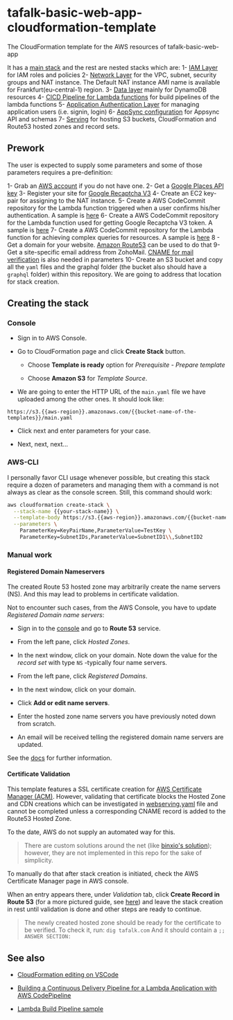 # tafalk-basic-web-app-cloudformation-template

The CloudFormation template for the AWS resources of tafalk-basic-web-app


It has a [main stack](main.yaml) and the rest are nested stacks which are:
1- [IAM Layer](iam.yaml) for IAM roles and policies
2- [Network Layer](network.yaml) for the VPC, subnet, security groups and NAT instance. The Default NAT instance AMI name is available for Frankfurt(eu-central-1) region.
3- [Data layer](data.yaml) mainly for DynamoDB resources
4- [CICD Pipeline for Lambda functions](build.yaml) for build pipelines of the lambda functions
5- [Application Authentication Layer](cognito-auth.yaml) for managing application users (i.e. signin, login)
6- [AppSync configuration](appsync.yaml) for Appsync API and schemas
7- [Serving](webserving.yaml) for hosting S3 buckets, CloudFormation and Route53 hosted zones and record sets.

## Prework

The user is expected to supply some parameters and some of those parameters requires a pre-definition:

1- Grab an [AWS account](https://aws.amazon.com/) if you do not have one.
2- Get a [Google Places API key](https://developers.google.com/places/web-service/get-api-key)
3- Register your site for [Google Recaptcha V3](https://www.google.com/recaptcha/admin/create)
4- Create an EC2 key-pair for assigning to the NAT instance.
5- Create a AWS CodeCommit repository for the Lambda function triggered when a user confirms his/her authentication. A sample is [here](https://eu-central-1.console.aws.amazon.com/codesuite/codecommit/repositories/cognito-user-exporter-function/browse?region=eu-central-1)
6- Create a AWS CodeCommit repository for the Lambda function used for getting Google Recaptcha V3 token. A sample is [here](https://eu-central-1.console.aws.amazon.com/codesuite/codecommit/repositories/recaptcha-token-resolver-function/browse?region=eu-central-1)
7- Create a AWS CodeCommit repository for the Lambda function for achieving complex queries for resources. A sample is [here](https://eu-central-1.console.aws.amazon.com/codesuite/codecommit/repositories/resource-searcher-function/browse?region=eu-central-1)
8 - Get a domain for your website. [Amazon Route53](https://aws.amazon.com/getting-started/tutorials/get-a-domain/) can be used to do that
9- Get a site-specific email address from ZohoMail. [CNAME for mail verification](https://www.zoho.com/mail/help/adminconsole/domain-verification.html#alink4) is also needed in parameters
10- Create an S3 bucket and copy all the `yaml` files and the graphql folder (the bucket also should have a `graphql` folder) within this repository. We are going to address that location for stack creation.

## Creating the stack

### Console

- Sign in to AWS Console.
  
- Go to CloudFormation page and click **Create Stack** button.

  - Choose **Template is ready** option for *Prerequisite - Prepare template*

  - Choose **Amazon S3** for *Template Source*.

- We are going to enter the HTTP URL of the `main.yaml` file we have uploaded among the other ones. It should look like:

```url
https://s3.{{aws-region}}.amazonaws.com/{{bucket-name-of-the-templates}}/main.yaml
```

- Click next and enter parameters for your case.

- Next, next, next...

### AWS-CLI

I personally favor CLI usage whenever possible, but creating this stack require a dozen of parameters and managing them with a command is not always as clear as the console screen. Still, this command should work:

```sh
aws cloudformation create-stack \
  --stack-name {{your-stack-name}} \
  --template-body https://s3.{{aws-region}}.amazonaws.com/{{bucket-name-of-the-templates}}/main.yaml \
  --parameters \
    ParameterKey=KeyPairName,ParameterValue=TestKey \
    ParameterKey=SubnetIDs,ParameterValue=SubnetID1\\,SubnetID2
```

### Manual work

#### Registered Domain Nameservers

The created Route 53 hosted zone may arbitrarily create the name servers (NS). And this may lead to problems in certificate validation.

Not to encounter such cases, from the AWS Console, you have to update *Registered Domain name servers*:

- Sign in to the [console](https://console.aws.amazon.com) and go to **Route 53** service.

- From the left pane, click *Hosted Zones*.

- In the next window, click on your domain. Note down the value for the *record set* with type `NS` -typically four name servers. 

- From the left pane, click *Registered Domains*.

- In the next window, click on your domain.

- Click **Add or edit name servers**.

- Enter the hosted zone name servers you have previously noted down from scratch.

- An email will be received telling the registered domain name servers are updated.

See the [docs](https://docs.aws.amazon.com/Route53/latest/DeveloperGuide/migrate-dns-domain-in-use.html#migrate-dns-update-domain) for further information.

#### Certificate Validation

This template features a SSL certificate creation for [AWS Certificate Manager (ACM)](https://aws.amazon.com/certificate-manager/). However, validating that certificate blocks the Hosted Zone and CDN creations which can be investigated in [webserving.yaml](webserving.yaml) file and cannot be completed unless a corresponding CNAME record is added to the Route53 Hosted Zone.

To the date, AWS do not supply an automated way for this.

> There are custom solutions around the net (like [binxio's solution](https://github.com/binxio/cfn-certificate-provider)); however, they are not implemented in this repo for the sake of simplicity.

To manually do that after stack creation is initiated, check the AWS Certificate Manager page in AWS console.

When an entry appears there, under *Validation* tab, click **Create Record in Route 53** (for a more pictured guide, see [here](https://aws.amazon.com/blogs/security/easier-certificate-validation-using-dns-with-aws-certificate-manager/)) and leave the stack creation in rest until validation is done and other steps are ready to continue.

> The newly created hosted zone should be ready for the certificate to be verified.
> To check it, run:
> `dig tafalk.com`
> And it should contain a `;; ANSWER SECTION:`

## See also

- [CloudFormation editing on VSCode](https://hodgkins.io/up-your-cloudformation-game-with-vscode)

- [Building a Continuous Delivery Pipeline for a Lambda Application with AWS CodePipeline](https://docs.aws.amazon.com/lambda/latest/dg/build-pipeline.html)

- [Lambda Build Pipeline sample](https://github.com/widdix/aws-velocity/blob/master/deploy/pipeline.yml)
